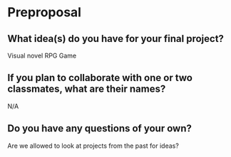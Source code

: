 # Preproposal

## What idea(s) do you have for your final project?

Visual novel
RPG Game

## If you plan to collaborate with one or two classmates, what are their names?

N/A

## Do you have any questions of your own?

Are we allowed to look at projects from the past for ideas?
